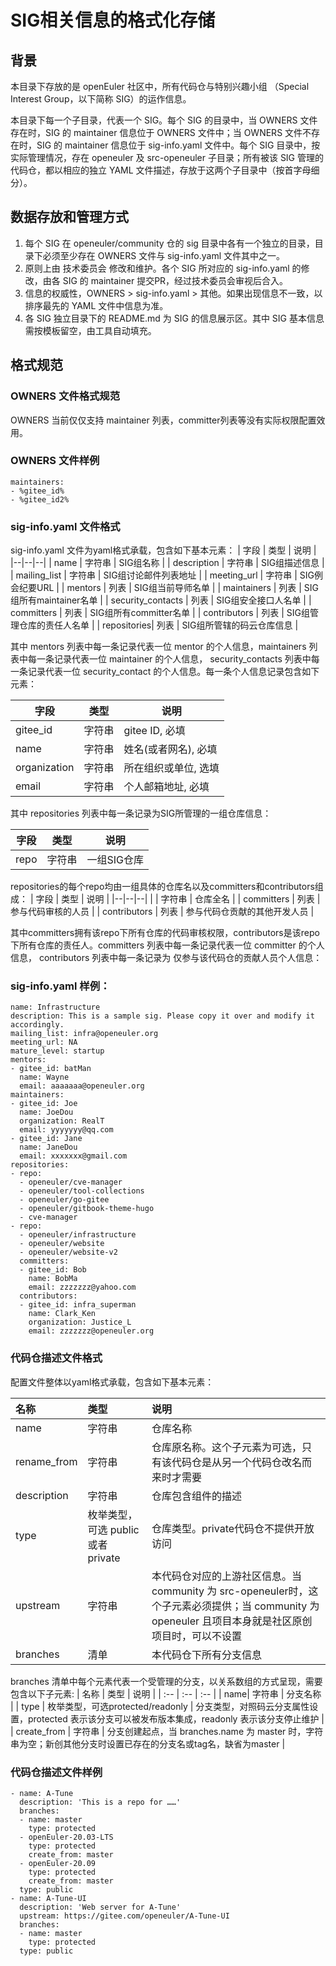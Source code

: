 # SIG相关信息的格式化存储

## 背景

本目录下存放的是 openEuler 社区中，所有代码仓与特别兴趣小组 （Special Interest Group，以下简称 SIG）的运作信息。

本目录下每一个子目录，代表一个 SIG。每个 SIG 的目录中，当 OWNERS 文件存在时，SIG 的 maintainer 信息位于 OWNERS 文件中；当 OWNERS 文件不存在时，SIG 的 maintainer 信息位于 sig-info.yaml 文件中。每个 SIG 目录中，按实际管理情况，存在 openeuler 及 src-openeuler 子目录；所有被该 SIG 管理的代码仓，都以相应的独立 YAML 文件描述，存放于这两个子目录中（按首字母细分）。


## 数据存放和管理方式

1. 每个 SIG 在 openeuler/community 仓的 sig 目录中各有一个独立的目录，目录下必须至少存在 OWNERS 文件与 sig-info.yaml 文件其中之一。
2. 原则上由 技术委员会 修改和维护。各个 SIG 所对应的 sig-info.yaml 的修改，由各 SIG 的 maintainer 提交PR，经过技术委员会审视后合入。
3. 信息的权威性，OWNERS > sig-info.yaml > 其他。如果出现信息不一致，以排序最先的 YAML 文件中信息为准。
4. 各 SIG 独立目录下的 README.md 为 SIG 的信息展示区。其中 SIG 基本信息需按模板留空，由工具自动填充。

## 格式规范

### OWNERS 文件格式规范
OWNERS 当前仅仅支持 maintainer 列表，committer列表等没有实际权限配置效用。

### OWNERS 文件样例
```
maintainers:
- %gitee_id%
- %gitee_id2%
```

###  sig-info.yaml 文件格式

sig-info.yaml 文件为yaml格式承载，包含如下基本元素：
| 字段 | 类型 | 说明 |
|--|--|--|
| name | 字符串 | SIG组名称 |
| description | 字符串 | SIG组描述信息 |
| mailing_list | 字符串 | SIG组讨论邮件列表地址 |
| meeting_url | 字符串 | SIG例会纪要URL |
| mentors | 列表 | SIG组当前导师名单 |
| maintainers | 列表 | SIG组所有maintainer名单 |
| security_contacts | 列表 | SIG组安全接口人名单 |
| committers | 列表 | SIG组所有committer名单 |
| contributors | 列表 | SIG组管理仓库的责任人名单 |
| repositories| 列表 | SIG组所管辖的码云仓库信息 |

其中 mentors 列表中每一条记录代表一位 mentor 的个人信息，maintainers 列表中每一条记录代表一位 maintainer 的个人信息， security_contacts 列表中每一条记录代表一位 security_contact 的个人信息。每一条个人信息记录包含如下元素：

| 字段 | 类型 | 说明 |
|--|--|--|
| gitee_id | 字符串 | gitee ID, 必填 |
| name | 字符串 | 姓名(或者网名), 必填 |
| organization| 字符串 | 所在组织或单位, 选填 |
| email| 字符串 | 个人邮箱地址, 必填 |

其中 repositories 列表中每一条记录为SIG所管理的一组仓库信息：

| 字段 | 类型 |  说明 |
|--|--|--|
| repo | 字符串 | 一组SIG仓库 |


repositories的每个repo均由一组具体的仓库名以及committers和contributors组成：
| 字段 | 类型 |  说明 |
|--|--|--|
|  | 字符串 | 仓库全名 |
| committers | 列表 | 参与代码审核的人员 |
| contributors | 列表 | 参与代码仓贡献的其他开发人员 |

其中committers拥有该repo下所有仓库的代码审核权限，contributors是该repo下所有仓库的责任人。committers 列表中每一条记录代表一位 committer 的个人信息， contributors 列表中每一条记录为 仅参与该代码仓的贡献人员个人信息：

### sig-info.yaml 样例：
```
name: Infrastructure
description: This is a sample sig. Please copy it over and modify it accordingly.
mailing_list: infra@openeuler.org
meeting_url: NA
mature_level: startup
mentors:
- gitee_id: batMan
  name: Wayne
  email: aaaaaaa@openeuler.org
maintainers:
- gitee_id: Joe
  name: JoeDou
  organization: RealT
  email: yyyyyyy@qq.com
- gitee_id: Jane
  name: JaneDou
  email: xxxxxxx@gmail.com
repositories:
- repo: 
  - openeuler/cve-manager
  - openeuler/tool-collections
  - openeuler/go-gitee
  - openeuler/gitbook-theme-hugo
  - cve-manager
- repo: 
  - openeuler/infrastructure
  - openeuler/website
  - openeuler/website-v2
  committers:
  - gitee_id: Bob
    name: BobMa
    email: zzzzzzz@yahoo.com
  contributors:
  - gitee_id: infra_superman
    name: Clark_Ken
    organization: Justice_L
    email: zzzzzzz@openeuler.org
```

### 代码仓描述文件格式

配置文件整体以yaml格式承载，包含如下基本元素：

| 名称 | 类型 | 说明 |
| :-- | :-- | :-- |
| name|字符串|仓库名称|
| rename_from|字符串|仓库原名称。这个子元素为可选，只有该代码仓是从另一个代码仓改名而来时才需要|
| description| 字符串 | 仓库包含组件的描述 |
| type|枚举类型，可选 public 或者 private | 仓库类型。private代码仓不提供开放访问|
|upstream|字符串|本代码仓对应的上游社区信息。当 community 为 src-openeuler时，这个子元素必须提供；当 community 为 openeuler 且项目本身就是社区原创项目时，可以不设置|
| branches|清单|本代码仓下所有分支信息|

branches 清单中每个元素代表一个受管理的分支，以关系数组的方式呈现，需要包含以下子元素:
| 名称 | 类型 | 说明 |
| :-- | :-- | :-- |
| name| 字符串 | 分支名称 |
| type | 枚举类型，可选protected/readonly |  分支类型，对照码云分支属性设置，protected 表示该分支可以被发布版本集成，readonly 表示该分支停止维护 |
| create_from | 字符串 | 分支创建起点，当 branches.name 为 master 时，字符串为空；新创其他分支时设置已存在的分支名或tag名，缺省为master |

### 代码仓描述文件样例
```
- name: A-Tune
  description: 'This is a repo for ……'
  branches:
  - name: master
    type: protected
  - openEuler-20.03-LTS
    type: protected
    create_from: master
  - openEuler-20.09
    type: protected
    create_from: master
  type: public
- name: A-Tune-UI
  description: 'Web server for A-Tune'
  upstream: https://gitee.com/openeuler/A-Tune-UI
  branches:
  - name: master
    type: protected
  type: public
```
